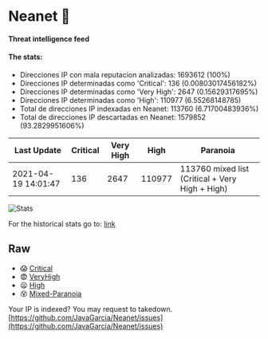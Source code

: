 # Neanet :hocho:
#### Threat intelligence feed
#### The stats:

- Direcciones IP con mala reputacion analizadas: 1693612 (100%)
- Direcciones IP determinadas como 'Critical':  136 (0.00803017456182%)
- Direcciones IP determinadas como 'Very High':  2647 (0.15629317695%)
- Direcciones IP determinadas como 'High':  110977 (6.55268148785)
- Total de direcciones IP indexadas en Neanet:  113760 (6.71700483936%)
- Total de direcciones IP descartadas en Neanet:  1579852 (93.2829951606%)

| Last Update | Critical | Very High | High | Paranoia |
| --- | --- | --- | --- | --- |
| 2021-04-19 14:01:47 | 136 | 2647 | 110977 | 113760 mixed list (Critical + Very High + High)|

![Stats](https://docs.google.com/spreadsheets/d/e/2PACX-1vSnaNMIXVabIpDJjufMlzH7poXnshF3mgd8Is1g9ytUEzVsP5my4Trn8f-xkoLLQ38xpL3HtmUexLo6/pubchart?oid=501124687&format=image)

For the historical stats go to: [link](/stats.csv)
## Raw
- :scream: [Critical](https://raw.githubusercontent.com/JavaGarcia/Neanet/master/blacklists/neanet_critical.txt)
- :fearful: [VeryHigh](https://raw.githubusercontent.com/JavaGarcia/Neanet/master/blacklists/neanet_veryHigh.txtt)
- :frowning: [High](https://raw.githubusercontent.com/JavaGarcia/Neanet/master/blacklists/neanet_high.txt)
- :dizzy_face: [Mixed-Paranoia](https://raw.githubusercontent.com/JavaGarcia/Neanet/master/blacklists/neanet_all.txt)


Your IP is indexed? You may request to takedown. [https://github.com/JavaGarcia/Neanet/issues](https://github.com/JavaGarcia/Neanet/issues)










































































































































































































































































































































































































































































































































































































































































































































































































































































































































































































































































































































































































































































































































































































































































































































































































































































































































































































































































































































































































































































































































































































































































































































































































































































































































































































































































































































































































































































































































































































































































































































































































































































































































































































































































































































































































































































































































































































































































































































































































































































































































































































































































































































































































































































































































































































































































































































































































































































































































































































































































































































































































































































































































































































































































































































































































































































































































































































































































































































